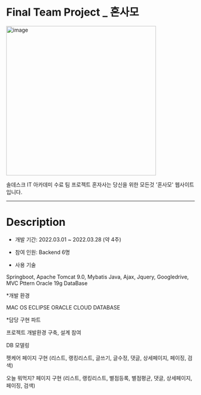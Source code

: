 # Final Team Project _ 혼사모 

<img width="400" alt="image" src="https://user-images.githubusercontent.com/95472522/164970843-32e066ab-93c7-4e2b-a569-e3b40017d87b.png">

솔데스크 IT 아카데미 수료 팀 프로젝트 혼자사는 당신을 위한 모든것 '혼사모' 웹사이트 입니다. 


---
# Description

* 개발 기간: 2022.03.01 ~ 2022.03.28 (약 4주)

* 참여 인원: Backend 6명

* 사용 기술

Springboot, Apache Tomcat 9.0, Mybatis
Java, Ajax, Jquery, Googledrive, MVC Pttern
Oracle 19g DataBase

*개발 환경

MAC OS
ECLIPSE
ORACLE CLOUD DATABASE

*담당 구현 파트

프로젝트 개발환경 구축, 설계 참여

DB 모델링

펫케어 페이지 구현 (리스트, 랭킹리스트, 글쓰기, 글수정, 댓글, 상세페이지, 페이징, 검색)

오늘 뭐먹지? 페이지 구현 (리스트, 랭킹리스트, 별점등록, 별점평균, 댓글, 상세페이지, 페이징, 검색)




